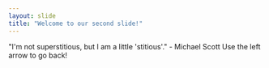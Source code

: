 ```yaml
---
layout: slide
title: "Welcome to our second slide!"
---
```

"I'm not superstitious, but I am a little 'stitious'." - Michael Scott
Use the left arrow to go back!
